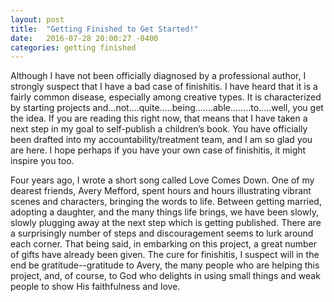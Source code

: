 ```yaml
---
layout: post
title:  "Getting Finished to Get Started!"
date:   2016-07-28 20:00:27 -0400
categories: getting finished
---
```


Although I have not been officially diagnosed by a professional author, I strongly suspect that I have a bad case of finishitis.  I have heard that it is a fairly common disease, especially among creative types.  It is characterized by starting projects and...not....quite.....being.......able........to.....well, you get the idea.  If you are reading this right now, that means that I have taken a next step in my goal to self-publish a children’s book.  You have officially been drafted into my accountability/treatment team, and I am so glad you are here.  I hope perhaps if you have your own case of finishitis, it might inspire you too.

Four years ago, I wrote a short song called Love Comes Down.  One of my dearest friends, Avery Mefford, spent hours and hours illustrating vibrant scenes and characters, bringing the words to life.  Between getting married, adopting a daughter, and the many things life brings, we have been slowly, slowly plugging away at the next step which is getting published.  There are a surprisingly number of steps and discouragement seems to lurk around each corner.  That being said, in embarking on this project, a great number of gifts have already been given.  The cure for finishitis, I suspect will in the end be gratitude--gratitude to Avery, the many people who are helping this project, and, of course, to God who delights in using small things and weak people to show His faithfulness and love.